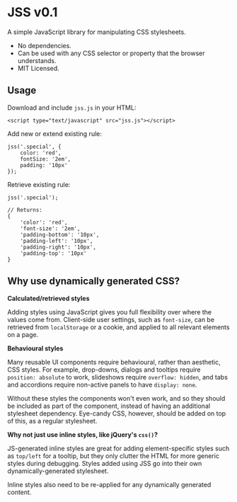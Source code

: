 # JSS v0.1

A simple JavaScript library for manipulating CSS stylesheets.

* No dependencies.
* Can be used with any CSS selector or property that the browser understands.
* MIT Licensed.

## Usage

Download and include `jss.js` in your HTML:

    <script type="text/javascript" src="jss.js"></script>

Add new or extend existing rule:

    jss('.special', {
        color: 'red',
        fontSize: '2em',
        padding: '10px'
    });

Retrieve existing rule:

    jss('.special');

    // Returns:
    {
        'color': 'red',
        'font-size': '2em',
        'padding-bottom': '10px',
        'padding-left': '10px',
        'padding-right': '10px',
        'padding-top': '10px'
    }

## Why use dynamically generated CSS?

**Calculated/retrieved styles**

Adding styles using JavaScript gives you full flexibility over where the values come from. Client-side user settings, such as `font-size`, can be retrieved from `localStorage` or a cookie, and applied to all relevant elements on a page.

**Behavioural styles**

Many reusable UI components require behavioural, rather than aesthetic, CSS styles. For example, drop-downs, dialogs and tooltips require `position: absolute` to work, slideshows require `overflow: hidden`, and tabs and accordions require non-active panels to have `display: none`.

Without these styles the components won't even work, and so they should be included as part of the component, instead of having an additional stylesheet dependency. Eye-candy CSS, however, should be added on top of this, as a regular stylesheet.

**Why not just use inline styles, like jQuery's `css()`?**

JS-generated inline styles are great for adding element-specific styles such as `top/left` for a tooltip, but they only clutter the HTML for more generic styles during debugging. Styles added using JSS go into their own dynamically-generated stylesheet.

Inline styles also need to be re-applied for any dynamically generated content.
